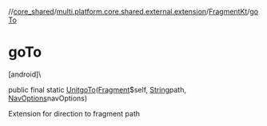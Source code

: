 //[core_shared](../../../index.md)/[multi.platform.core.shared.external.extension](../index.md)/[FragmentKt](index.md)/[goTo](go-to.md)

# goTo

[android]\

public final static [Unit](https://kotlinlang.org/api/latest/jvm/stdlib/kotlin/-unit/index.html)[goTo](go-to.md)([Fragment](https://developer.android.com/reference/kotlin/androidx/fragment/app/Fragment.html)$self, [String](https://docs.oracle.com/javase/8/docs/api/java/lang/String.html)path, [NavOptions](https://developer.android.com/reference/kotlin/androidx/navigation/NavOptions.html)navOptions)

Extension for direction to fragment path
